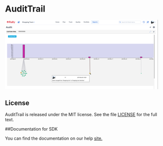 AuditTrail
=========================

![alt text](https://github.com/nikantonelli/AuditTrail/blob/master/Images/overview.png)


## License

AuditTrail is released under the MIT license.  See the file [LICENSE](./LICENSE) for the full text.

##Documentation for SDK

You can find the documentation on our help [site.](https://help.rallydev.com/apps/2.1/doc/)

